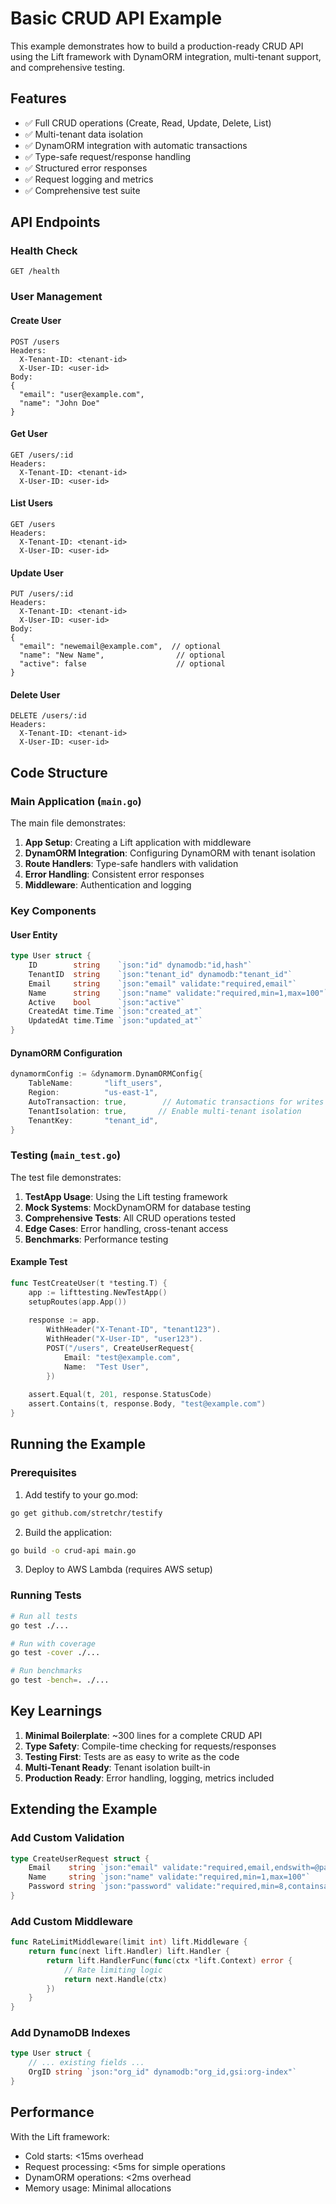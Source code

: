 # Basic CRUD API Example

This example demonstrates how to build a production-ready CRUD API using the Lift framework with DynamORM integration, multi-tenant support, and comprehensive testing.

## Features

- ✅ Full CRUD operations (Create, Read, Update, Delete, List)
- ✅ Multi-tenant data isolation
- ✅ DynamORM integration with automatic transactions
- ✅ Type-safe request/response handling
- ✅ Structured error responses
- ✅ Request logging and metrics
- ✅ Comprehensive test suite

## API Endpoints

### Health Check
```
GET /health
```

### User Management

#### Create User
```
POST /users
Headers:
  X-Tenant-ID: <tenant-id>
  X-User-ID: <user-id>
Body:
{
  "email": "user@example.com",
  "name": "John Doe"
}
```

#### Get User
```
GET /users/:id
Headers:
  X-Tenant-ID: <tenant-id>
  X-User-ID: <user-id>
```

#### List Users
```
GET /users
Headers:
  X-Tenant-ID: <tenant-id>
  X-User-ID: <user-id>
```

#### Update User
```
PUT /users/:id
Headers:
  X-Tenant-ID: <tenant-id>
  X-User-ID: <user-id>
Body:
{
  "email": "newemail@example.com",  // optional
  "name": "New Name",                // optional
  "active": false                    // optional
}
```

#### Delete User
```
DELETE /users/:id
Headers:
  X-Tenant-ID: <tenant-id>
  X-User-ID: <user-id>
```

## Code Structure

### Main Application (`main.go`)

The main file demonstrates:

1. **App Setup**: Creating a Lift application with middleware
2. **DynamORM Integration**: Configuring DynamORM with tenant isolation
3. **Route Handlers**: Type-safe handlers with validation
4. **Error Handling**: Consistent error responses
5. **Middleware**: Authentication and logging

### Key Components

#### User Entity
```go
type User struct {
    ID        string    `json:"id" dynamodb:"id,hash"`
    TenantID  string    `json:"tenant_id" dynamodb:"tenant_id"`
    Email     string    `json:"email" validate:"required,email"`
    Name      string    `json:"name" validate:"required,min=1,max=100"`
    Active    bool      `json:"active"`
    CreatedAt time.Time `json:"created_at"`
    UpdatedAt time.Time `json:"updated_at"`
}
```

#### DynamORM Configuration
```go
dynamormConfig := &dynamorm.DynamORMConfig{
    TableName:       "lift_users",
    Region:          "us-east-1",
    AutoTransaction: true,        // Automatic transactions for writes
    TenantIsolation: true,       // Enable multi-tenant isolation
    TenantKey:       "tenant_id",
}
```

### Testing (`main_test.go`)

The test file demonstrates:

1. **TestApp Usage**: Using the Lift testing framework
2. **Mock Systems**: MockDynamORM for database testing
3. **Comprehensive Tests**: All CRUD operations tested
4. **Edge Cases**: Error handling, cross-tenant access
5. **Benchmarks**: Performance testing

#### Example Test
```go
func TestCreateUser(t *testing.T) {
    app := lifttesting.NewTestApp()
    setupRoutes(app.App())
    
    response := app.
        WithHeader("X-Tenant-ID", "tenant123").
        WithHeader("X-User-ID", "user123").
        POST("/users", CreateUserRequest{
            Email: "test@example.com",
            Name:  "Test User",
        })
    
    assert.Equal(t, 201, response.StatusCode)
    assert.Contains(t, response.Body, "test@example.com")
}
```

## Running the Example

### Prerequisites

1. Add testify to your go.mod:
```bash
go get github.com/stretchr/testify
```

2. Build the application:
```bash
go build -o crud-api main.go
```

3. Deploy to AWS Lambda (requires AWS setup)

### Running Tests

```bash
# Run all tests
go test ./...

# Run with coverage
go test -cover ./...

# Run benchmarks
go test -bench=. ./...
```

## Key Learnings

1. **Minimal Boilerplate**: ~300 lines for a complete CRUD API
2. **Type Safety**: Compile-time checking for requests/responses
3. **Testing First**: Tests are as easy to write as the code
4. **Multi-Tenant Ready**: Tenant isolation built-in
5. **Production Ready**: Error handling, logging, metrics included

## Extending the Example

### Add Custom Validation
```go
type CreateUserRequest struct {
    Email    string `json:"email" validate:"required,email,endswith=@paytheory.com"`
    Name     string `json:"name" validate:"required,min=1,max=100"`
    Password string `json:"password" validate:"required,min=8,containsany=!@#$%"`
}
```

### Add Custom Middleware
```go
func RateLimitMiddleware(limit int) lift.Middleware {
    return func(next lift.Handler) lift.Handler {
        return lift.HandlerFunc(func(ctx *lift.Context) error {
            // Rate limiting logic
            return next.Handle(ctx)
        })
    }
}
```

### Add DynamoDB Indexes
```go
type User struct {
    // ... existing fields ...
    OrgID string `json:"org_id" dynamodb:"org_id,gsi:org-index"`
}
```

## Performance

With the Lift framework:
- Cold starts: <15ms overhead
- Request processing: <5ms for simple operations
- DynamORM operations: <2ms overhead
- Memory usage: Minimal allocations 